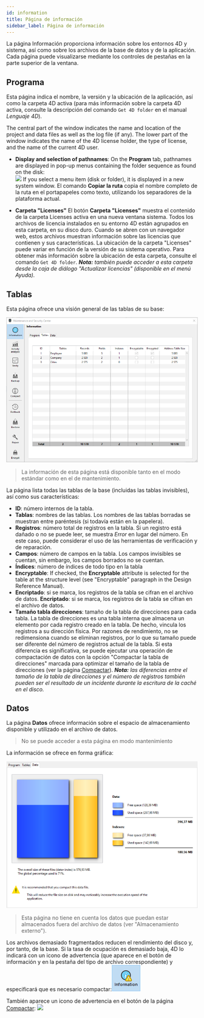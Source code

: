 ```yaml
---
id: information
title: Página de información
sidebar_label: Página de información
---
```


La página Información proporciona información sobre los entornos 4D y sistema, así como sobre los archivos de la base de datos y de la aplicación. Cada página puede visualizarse mediante los controles de pestañas en la parte superior de la ventana.

## Programa

Esta página indica el nombre, la versión y la ubicación de la aplicación, así como la carpeta 4D activa (para más información sobre la carpeta 4D activa, consulte la descripción del comando `Get 4D folder` en el manual *Lenguaje 4D*).

The central part of the window indicates the name and location of the project and data files as well as the log file (if any). The lower part of the window indicates the name of the 4D license holder, the type of license, and the name of the current 4D user.

- **Display and selection of pathnames**: On the **Program** tab, pathnames are displayed in pop-up menus containing the folder sequence as found on the disk:  
  ![](../assets/en/MSC/MSC_popup.png) If you select a menu item (disk or folder), it is displayed in a new system window. El comando **Copiar la ruta** copia el nombre completo de la ruta en el portapapeles como texto, utilizando los separadores de la plataforma actual.

- **Carpeta "Licenses"** El botón **Carpeta "Licenses"** muestra el contenido de la carpeta Licenses activa en una nueva ventana sistema. Todos los archivos de licencia instalados en su entorno 4D están agrupados en esta carpeta, en su disco duro. Cuando se abren con un navegador web, estos archivos muestran información sobre las licencias que contienen y sus características. La ubicación de la carpeta "Licenses" puede variar en función de la versión de su sistema operativo. Para obtener más información sobre la ubicación de esta carpeta, consulte el comando `Get 4D folder`. ***Nota:** también puede acceder a esta carpeta desde la caja de diálogo "Actualizar licencias" (disponible en el menú Ayuda).*

## Tablas

Esta página ofrece una visión general de las tablas de su base:

![](../assets/en/MSC/MSC_Tables.png)
> La información de esta página está disponible tanto en el modo estándar como en el de mantenimiento.

La página lista todas las tablas de la base (incluidas las tablas invisibles), así como sus características:

- **ID**: número internos de la tabla.
- **Tablas**: nombres de las tablas. Los nombres de las tablas borradas se muestran entre paréntesis (si todavía están en la papelera).
- **Registros**: número total de registros en la tabla. Si un registro está dañado o no se puede leer, se muestra *Error* en lugar del número. En este caso, puede considerar el uso de las herramientas de verificación y de reparación.
- **Campos**: número de campos en la tabla. Los campos invisibles se cuentan, sin embargo, los campos borrados no se cuentan.
- **Índices**: número de índices de todo tipo en la tabla
- **Encryptable**: If checked, the **Encryptable** attribute is selected for the table at the structure level (see "Encryptable" paragraph in the Design Reference Manual).
- **Encriptado**: si se marca, los registros de la tabla se cifran en el archivo de datos. **Encriptado**: si se marca, los registros de la tabla se cifran en el archivo de datos.
- **Tamaño tabla direcciones**: tamaño de la tabla de direcciones para cada tabla. La tabla de direcciones es una tabla interna que almacena un elemento por cada registro creado en la tabla. De hecho, vincula los registros a su dirección física. Por razones de rendimiento, no se redimensiona cuando se eliminan registros, por lo que su tamaño puede ser diferente del número de registros actual de la tabla. Si esta diferencia es significativa, se puede ejecutar una operación de compactación de datos con la opción "Compactar la tabla de direcciones" marcada para optimizar el tamaño de la tabla de direcciones (ver la página [Compactar](compact.md)). ***Nota:** las diferencias entre el tamaño de la tabla de direcciones y el número de registros también pueden ser el resultado de un incidente durante la escritura de la caché en el disco.*

## Datos

La página **Datos** ofrece información sobre el espacio de almacenamiento disponible y utilizado en el archivo de datos.
> No se puede acceder a esta página en modo mantenimiento

La información se ofrece en forma gráfica:

![](../assets/en/MSC/MSC_Data.png)
> Esta página no tiene en cuenta los datos que puedan estar almacenados fuera del archivo de datos (ver "Almacenamiento externo").

Los archivos demasiado fragmentados reducen el rendimiento del disco y, por tanto, de la base. Si la tasa de ocupación es demasiado baja, 4D lo indicará con un icono de advertencia (que aparece en el botón de información y en la pestaña del tipo de archivo correspondiente) y especificará que es necesario compactar:![](../assets/en/MSC/MSC_infowarn.png)

También aparece un icono de advertencia en el botón de la página [Compactar](compact.md): ![](../assets/en/MSC/MSC_compactwarn.png)
